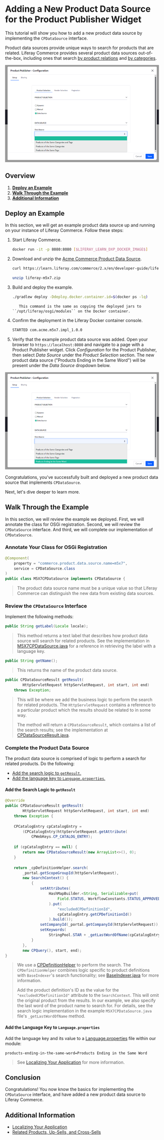 # Adding a New Product Data Source for the Product Publisher Widget

This tutorial will show you how to add a new product data source by implementing the `CPDataSource` interface.

Product data sources provide unique ways to search for products that are related. Liferay Commerce provides several product data sources out-of-the-box, including ones that search [by product relations](https://github.com/liferay/com-liferay-commerce/blob/[$LIFERAY_LEARN_COMMERCE_GIT_TAG$]/commerce-product-service/src/main/java/com/liferay/commerce/product/internal/data/source/CPDataSourceDefinitionLinkTypeImpl.java) and [by categories](https://github.com/liferay/com-liferay-commerce/blob/[$LIFERAY_LEARN_COMMERCE_GIT_TAG$]/commerce-product-service/src/main/java/com/liferay/commerce/product/internal/data/source/CPDataSourceAssetCategoriesImpl.java).

![Out-of-the-box product data sources](./adding-a-new-product-data-source-for-the-product-publisher-widget/images/01.png "Out-of-the-box product data sources")

## Overview

1. [**Deploy an Example**](#deploy-an-example)
1. [**Walk Through the Example**](#walk-through-the-example)
1. [**Additional Information**](#additional-information)

## Deploy an Example

In this section, we will get an example product data source up and running on your instance of Liferay Commerce. Follow these steps:

1. Start Liferay Commerce.

    ```bash
    docker run -it -p 8080:8080 [$LIFERAY_LEARN_DXP_DOCKER_IMAGE$]
    ```

1. Download and unzip the [Acme Commerce Product Data Source](./liferay-m5x7.zip).

    ```bash
    curl https://learn.liferay.com/commerce/2.x/en/developer-guide/liferay-m5x7.zip -O
    ```

    ```bash
    unzip liferay-m5x7.zip
    ```

1. Build and deploy the example.

    ```bash
    ./gradlew deploy -Ddeploy.docker.container.id=$(docker ps -lq)
    ```

    ```note::
       This command is the same as copying the deployed jars to ``/opt/liferay/osgi/modules`` on the Docker container.
    ```

1. Confirm the deployment in the Liferay Docker container console.

    ```bash
    STARTED com.acme.m5x7.impl_1.0.0
    ```

1. Verify that the example product data source was added. Open your browser to `https://localhost:8080` and navigate to a page with a Product Publisher widget. Click _Configuration_ for the Product Publisher, then select _Data Source_ under the _Product Selection_ section. The new product data source ("Products Ending in the Same Word") will be present under the _Data Source_ dropdown below.

![New product data source](./adding-a-new-product-data-source-for-the-product-publisher-widget/images/02.png "New product data source")

Congratulations, you've successfully built and deployed a new product data source that implements `CPDataSource`.

Next, let's dive deeper to learn more.

## Walk Through the Example

In this section, we will review the example we deployed. First, we will annotate the class for OSGi registration. Second, we will review the `CPDataSource` interface. And third, we will complete our implementation of `CPDataSource`.

### Annotate Your Class for OSGi Registration

```java
@Component(
    property = "commerce.product.data.source.name=m5x7",
    service = CPDataSource.class
)
public class M5X7CPDataSource implements CPDataSource {
```

> The product data source name must be a unique value so that Liferay Commerce can distinguish the new data from existing data sources.

### Review the `CPDataSource` Interface

Implement the following methods:

```java
public String getLabel(Locale locale);
```

> This method returns a text label that describes how product data source will search for related products. See the implementation in [M5X7CPDataSource.java](https://github.com/liferay/liferay-learn/blob/master/docs/commerce/2.x/en/developer-guide/adding-a-new-product-data-source-for-the-product-publisher-widget/resources/liferay-m5x7.zip/m5x7-impl/src/main/java/com/acme/m5x7/internal/commerce/product/data/source/M5X7CPDataSource.java) for a reference in retrieving the label with a language key.

```java
public String getName();
```

> This returns the name of the product data source.

```java
public CPDataSourceResult getResult(
        HttpServletRequest httpServletRequest, int start, int end)
    throws Exception;
```

> This will be where we add the business logic to perform the search for related products. The `HttpServletRequest` contains a reference to a particular product which the results should be related to in some way.
>
> The method will return a `CPDataSourceResult`, which contains a list of the search results; see the implementation at [CPDataSourceResult.java](https://github.com/liferay/com-liferay-commerce/blob/[$LIFERAY_LEARN_COMMERCE_GIT_TAG$]/commerce-product-api/src/main/java/com/liferay/commerce/product/data/source/CPDataSourceResult.java).

### Complete the Product Data Source

The product data source is comprised of logic to perform a search for related products. Do the following:

* [Add the search logic to `getResult`.](#add-the-search-logic-to-getresult)
* [Add the language key to `Language.properties`.](#add-the-language-key-to-languageproperties)

#### Add the Search Logic to `getResult`

```java
@Override
public CPDataSourceResult getResult(
        HttpServletRequest httpServletRequest, int start, int end)
    throws Exception {

    CPCatalogEntry cpCatalogEntry =
        (CPCatalogEntry)httpServletRequest.getAttribute(
            CPWebKeys.CP_CATALOG_ENTRY);

    if (cpCatalogEntry == null) {
        return new CPDataSourceResult(new ArrayList<>(), 0);
    }

    return _cpDefinitionHelper.search(
        _portal.getScopeGroupId(httpServletRequest),
        new SearchContext() {
            {
                setAttributes(
                    HashMapBuilder.<String, Serializable>put(
                        Field.STATUS, WorkflowConstants.STATUS_APPROVED
                    ).put(
                        "excludedCPDefinitionId",
                        cpCatalogEntry.getCPDefinitionId()
                    ).build());
                setCompanyId(_portal.getCompanyId(httpServletRequest));
                setKeywords(
                    StringPool.STAR + _getLastWordOfName(cpCatalogEntry));
            }
        },
        new CPQuery(), start, end);
}
```

> We use a [CPDefinitionHelper](https://github.com/liferay/com-liferay-commerce/blob/[$LIFERAY_LEARN_COMMERCE_GIT_TAG$]/commerce-product-service/src/main/java/com/liferay/commerce/product/internal/util/CPDefinitionHelperImpl.java) to perform the search. The `CPDefinitionHelper` combines logic specific to product definitions with `BaseIndexer`'s search functionality; see [BaseIndexer.java](https://github.com/liferay/liferay-portal/blob/7.1.3-ga4/portal-kernel/src/com/liferay/portal/kernel/search/BaseIndexer.java) for more information.
>
> Add the product definition's ID as the value for the `"excludedCPDefinitionId"` attribute to the `SearchContext`. This will omit the original product from the results. In our example, we also specify the last word of the product name to search for. For details, see the search logic implementation in the example `M5X7CPDataSource.java` file's `_getLastWordOfName` method.

#### Add the Language Key to `Language.properties`

Add the language key and its value to a [Language.properties](https://github.com/liferay/liferay-learn/blob/master/docs/commerce/2.x/en/developer-guide/adding-a-new-product-data-source-for-the-product-publisher-widget/resources/liferay-m5x7.zip/m5x7-impl/src/main/resources/content/Language.properties) file within our module:

```properties
products-ending-in-the-same-word=Products Ending in the Same Word
```

> See [Localizing Your Application](https://help.liferay.com/hc/en-us/articles/360018168251-Localizing-Your-Application) for more information.

## Conclusion

Congratulations! You now know the basics for implementing the `CPDataSource` interface, and have added a new product data source to Liferay Commerce.

## Additional Information

* [Localizing Your Application](https://help.liferay.com/hc/en-us/articles/360018168251-Localizing-Your-Application)
* [Related Products, Up-Sells, and Cross-Sells](../../managing-a-catalog/creating-and-managing-products/products/related-products-up-sells-and-cross-sells.md)
